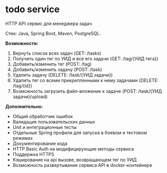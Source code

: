 # todo service
HTTP API сервис для менеджера задач

Стек: Java, Spring Boot, Maven, PostgreSQL.

**Возможности:**
1)	Вернуть список всех задач (GET: /tasks)
2)	Получить один тег по УИД и все его задачи (GET: /tag/{УИД тега})
3)	Добавить/изменить тег (POST: /tag)
4)	Добавить/изменить задачу (POST: /task)
5)	Удалить задачу (DELETE: /task/{УИД задачи})
6)	Удалить тег со всеми прикрепленными к нему задачами (DELETE: /tag/{id})
7) Возможность загрузить файл-вложение к задаче (POST: /task/{УИД задачи}/upload)

**Дополнительно:**
* Общий обработчик ошибок
* Валидация пользовательских данных
* Unit и интеграционные тесты
* Отдельные Spring профили для запуска в боевом и тестовом режимах
* Документирование кода
* HTTP Basic Auth на модифицирующие методы сервиса
* Поддержка HTTPS
* Кэширование на api вызове, возвращающем тег по УИД
* Возможность развертывания сервиса API в docker-контейнере 